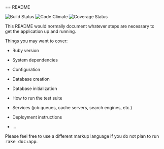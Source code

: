 == README

![Build Status](https://codeship.com/projects/58a3b060-953d-0133-ccd7-4a53072d6648/status?branch=master)
![Code Climate](https://codeclimate.com/github/jrpespisa/mars-imageboard.png)
![Coverage Status](https://coveralls.io/repos/jrpespisa/mars-imageboard/badge.png)

This README would normally document whatever steps are necessary to get the
application up and running.

Things you may want to cover:

* Ruby version

* System dependencies

* Configuration

* Database creation

* Database initialization

* How to run the test suite

* Services (job queues, cache servers, search engines, etc.)

* Deployment instructions

* ...


Please feel free to use a different markup language if you do not plan to run
<tt>rake doc:app</tt>.
